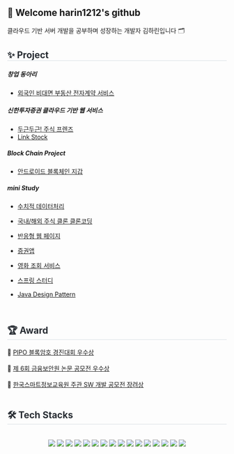 <div align= "center">
<!--     <img src="https://capsule-render.vercel.app/api?type=waving&color=0:ffe747,100:fed7d7&height=180&text=harin1212%20🙌&animation=fadeIn&fontColor=ffffff&fontSize=40" /> -->
    </div>
    
## 👋 Welcome harin1212's github
클라우드 기반 서버 개발을 공부하며 성장하는 개발자 김하린입니다 🗂️

<div style="text-align: left;"> 
<h2 style="border-bottom: 1px solid #d8dee4; color: #282d33;">✨ Project </h2>  

##### __창업 동아리__
- [외국인 비대면 부동산 전자계약 서비스](https://github.com/harin1212/real-estate-api.git)

##### __신한투자증권 클라우드 기반 웹 서비스__
- [두근두근! 주식 프렌즈](https://github.com/shinhan-final-project)
- [Link Stock](https://github.com/shinhanInternProject)
##### __Block Chain Project__ 
-  [안드로이드 블록체인 지갑](https://github.com/harin1212/android-wallet)

#####  __mini Study__
- [수치적 데이터처리](https://github.com/harin1212/numerical-data-processing.git)
- [국내/해외 주식 클론 클론코딩](https://github.com/harin1212/shinhan-react.git)
- [반응형 웹 페이지](https://github.com/harin1212/autoxplore.git)
- [증권앱](https://github.com/Shinhan-H-H/shinhan-mobile-project.git)
- [영화 조회 서비스](https://github.com/harin1212/PDA-spring.git)
- [스프링 스터디](https://github.com/harin1212/spring-mvc.git)
- [Java Design Pattern](https://github.com/harin1212/PDA-JavaPattern/tree/Kim-Harin/Kim-Harin)
  
    </div>
    <br>
    <div style="text-align: left;"> 
    <h2 style="border-bottom: 1px solid #d8dee4; color: #282d33;">🏆 Award </h2>  
        
🥇 [PIPO 블록암호 경진대회 우수상](https://github.com/harin1212/pipo_sswu)
<br>
<br>
🥇 [제 6회 금융보안원 논문 공모전 우수상]()
<br>
<br>
🥉 [한국스마트정보교육원 주관 SW 개발 공모전 장려상](https://github.com/real-estate-contract)
<br>
    <br>
    <div style="text-align: left;">
    <h2 style="border-bottom: 1px solid #d8dee4; color: #282d33;"> 🛠️ Tech Stacks </h2> <br> 
    <div  align= "center"> <img src="https://img.shields.io/badge/Amazon S3-569A31?style=flat-square&logo=Amazon S3&logoColor=white">
          <img src="https://img.shields.io/badge/Amazon AWS-232F3E?style=flat-square&logo=Amazon AWS&logoColor=white">
          <img src="https://img.shields.io/badge/C-A8B9CC?style=flat-square&logo=C&logoColor=white">
          <img src="https://img.shields.io/badge/Docker-2496ED?style=flat-square&logo=Docker&logoColor=white">
          <img src="https://img.shields.io/badge/Elasticsearch-005571?style=flat-square&logo=Elasticsearch&logoColor=white">
          <img src="https://img.shields.io/badge/Figma-F24E1E?style=flat-square&logo=Figma&logoColor=white">
          <img src="https://img.shields.io/badge/Github-181717?style=flat-square&logo=Github&logoColor=white">
          <img src="https://img.shields.io/badge/Java-007396?style=flat-square&logo=Java&logoColor=white">
          <img src="https://img.shields.io/badge/Javascript-F7DF1E?style=flat-square&logo=Javascript&logoColor=white">
          <img src="https://img.shields.io/badge/HTML5-E34F26?style=flat-square&logo=HTML5&logoColor=white">
          <img src="https://img.shields.io/badge/Linux-FCC624?style=flat-square&logo=Linux&logoColor=white">
          <img src="https://img.shields.io/badge/MySQL-4479A1?style=flat-square&logo=MySQL&logoColor=white">
          <img src="https://img.shields.io/badge/Python-3776AB?style=flat-square&logo=Python&logoColor=white">
          <img src="https://img.shields.io/badge/React-61DAFB?style=flat-square&logo=React&logoColor=white">
          <img src="https://img.shields.io/badge/ReactNative-61DAFB?style=flat-square&logo=React&logoColor=white">
          <img src="https://img.shields.io/badge/Spring Boot-6DB33F?style=flat-square&logo=Spring Boot&logoColor=white">
          </div>
    </div>
    <!--
    <div style="text-align: left;"> 
    <h2 style="border-bottom: 1px solid #d8dee4; color: #282d33;"> 🏅 Stats </h2> <div align= "center"> <img src="https://github-readme-stats.vercel.app/api?username=harin1212&bg_color=180,00000000,00000000&title_color=000000&text_color=000000"
          />  
         </div> 
         -->
    </div>
    
